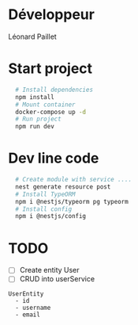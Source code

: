 # Développeur
Léonard Paillet

# Start project

```bash
  # Install dependencies
  npm install
  # Mount container
  docker-compose up -d
  # Run project
  npm run dev
```


# Dev line code
```bash
  # Create module with service ....
  nest generate resource post
  # Install TypeORM
  npm i @nestjs/typeorm pg typeorm
  # Install config
  npm i @nestjs/config
```


# TODO

- [ ] Create entity User
- [ ] CRUD into userService

```
UserEntity
  - id
  - username
  - email
```